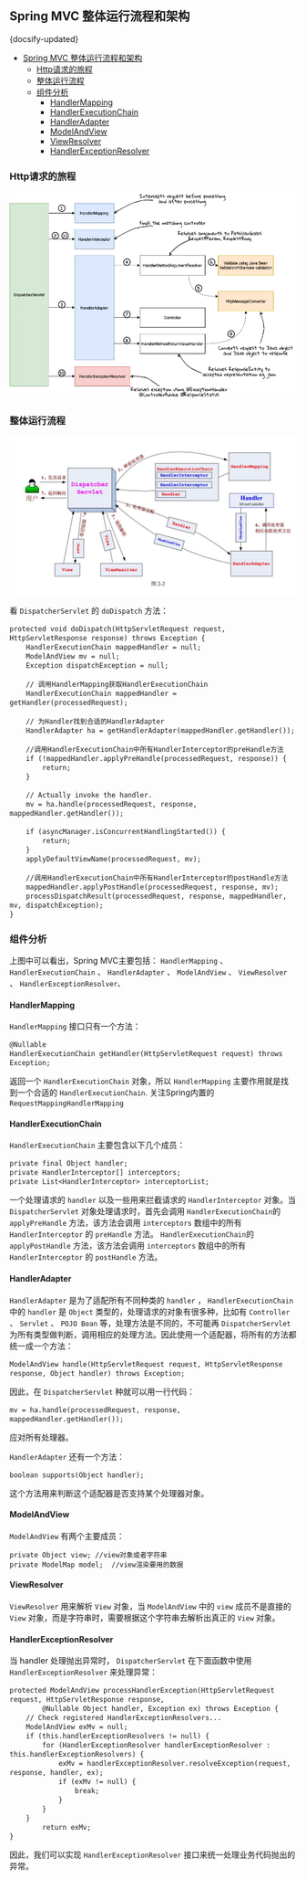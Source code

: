 
## Spring MVC 整体运行流程和架构
{docsify-updated}

- [Spring MVC 整体运行流程和架构](#spring-mvc-整体运行流程和架构)
  - [Http请求的旅程](#http请求的旅程)
  - [整体运行流程](#整体运行流程)
  - [组件分析](#组件分析)
    - [HandlerMapping](#handlermapping)
    - [HandlerExecutionChain](#handlerexecutionchain)
    - [HandlerAdapter](#handleradapter)
    - [ModelAndView](#modelandview)
    - [ViewResolver](#viewresolver)
    - [HandlerExceptionResolver](#handlerexceptionresolver)


### Http请求的旅程
<center><img src="pics/spring-http-journey.webp"></center>

### 整体运行流程
![springmvc整体运行流程](../../pics/springmvc-framework.jpg)

看 `DispatcherServlet` 的 `doDispatch` 方法：

    protected void doDispatch(HttpServletRequest request, HttpServletResponse response) throws Exception {
		HandlerExecutionChain mappedHandler = null;
		ModelAndView mv = null;
		Exception dispatchException = null;

        // 调用HandlerMapping获取HandlerExecutionChain
        HandlerExecutionChain mappedHandler = getHandler(processedRequest);
        
        // 为Handler找到合适的HandlerAdapter
        HandlerAdapter ha = getHandlerAdapter(mappedHandler.getHandler());

        //调用HandlerExecutionChain中所有HandlerInterceptor的preHandle方法
        if (!mappedHandler.applyPreHandle(processedRequest, response)) {
            return;
        }

        // Actually invoke the handler.
        mv = ha.handle(processedRequest, response, mappedHandler.getHandler());

        if (asyncManager.isConcurrentHandlingStarted()) {
            return;
        }
        applyDefaultViewName(processedRequest, mv);

        //调用HandlerExecutionChain中所有HandlerInterceptor的postHandle方法
        mappedHandler.applyPostHandle(processedRequest, response, mv);		
        processDispatchResult(processedRequest, response, mappedHandler, mv, dispatchException);
	}

### 组件分析
上图中可以看出，Spring MVC主要包括： `HandlerMapping` 、 `HandlerExecutionChain` 、 `HandlerAdapter` 、 `ModelAndView` 、 `ViewResolver` 、 `HandlerExceptionResolver。` 

#### HandlerMapping
`HandlerMapping` 接口只有一个方法：

    @Nullable
	HandlerExecutionChain getHandler(HttpServletRequest request) throws Exception;
返回一个 `HandlerExecutionChain` 对象，所以 `HandlerMapping` 主要作用就是找到一个合适的 `HandlerExecutionChain`.
关注Spring内置的 `RequestMappingHandlerMapping`

#### HandlerExecutionChain
`HandlerExecutionChain` 主要包含以下几个成员：
    
    private final Object handler;
	private HandlerInterceptor[] interceptors;
	private List<HandlerInterceptor> interceptorList;
一个处理请求的 `handler` 以及一些用来拦截请求的 `HandlerInterceptor` 对象。当 `DispatcherServlet` 对象处理请求时，首先会调用  `HandlerExecutionChain`的 `applyPreHandle` 方法，该方法会调用 `interceptors` 数组中的所有 `HandlerInterceptor` 的 `preHandle` 方法。
`HandlerExecutionChain`的 `applyPostHandle` 方法，该方法会调用 `interceptors` 数组中的所有 `HandlerInterceptor` 的 `postHandle` 方法。

#### HandlerAdapter
`HandlerAdapter` 是为了适配所有不同种类的 `handler` ， `HandlerExecutionChain` 中的 `handler` 是 `Object` 类型的，处理请求的对象有很多种，比如有 `Controller` 、 `Servlet` 、 `POJO Bean` 等，处理方法是不同的，不可能再 `DispatcherServlet` 为所有类型做判断，调用相应的处理方法。因此使用一个适配器，将所有的方法都统一成一个方法：

    ModelAndView handle(HttpServletRequest request, HttpServletResponse response, Object handler) throws Exception;
因此，在 `DispatcherServlet` 种就可以用一行代码：

    mv = ha.handle(processedRequest, response, mappedHandler.getHandler());
应对所有处理器。

`HandlerAdapter` 还有一个方法：
    
    boolean supports(Object handler);
这个方法用来判断这个适配器是否支持某个处理器对象。

#### ModelAndView
`ModelAndView` 有两个主要成员：

	private Object view; //view对象或者字符串
	private ModelMap model;  //view渲染要用的数据


#### ViewResolver
`ViewResolver` 用来解析 `View` 对象，当 `ModelAndView` 中的 `view` 成员不是直接的 `View` 对象，而是字符串时，需要根据这个字符串去解析出真正的 `View` 对象。


#### HandlerExceptionResolver

当 handler 处理抛出异常时， `DispatcherServlet` 在下面函数中使用 `HandlerExceptionResolver` 来处理异常：

    protected ModelAndView processHandlerException(HttpServletRequest request, HttpServletResponse response,
			@Nullable Object handler, Exception ex) throws Exception {
		// Check registered HandlerExceptionResolvers...
		ModelAndView exMv = null;
		if (this.handlerExceptionResolvers != null) {
			for (HandlerExceptionResolver handlerExceptionResolver : this.handlerExceptionResolvers) {
				exMv = handlerExceptionResolver.resolveException(request, response, handler, ex);
				if (exMv != null) {
					break;
				}
			}
		}
			return exMv;
	}
因此，我们可以实现 `HandlerExceptionResolver` 接口来统一处理业务代码抛出的异常。